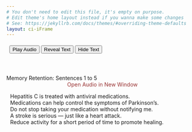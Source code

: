 ```yaml
---
# You don't need to edit this file, it's empty on purpose.
# Edit theme's home layout instead if you wanna make some changes
# See: https://jekyllrb.com/docs/themes/#overriding-theme-defaults
layout: ci-iFrame
---
```


<header class="MRE-header">
<div style="margin: auto; text-align: left; padding-top: .5em;">
&nbsp;
<audio id="EC04"><source src="/assets/audio/mr-group01.mp3"></source></audio>
<input class="MRE-button-audio" type="button" onclick="document.getElementById('EC04').play()" value="Play Audio">
<button class="MRE-button" type="button" onclick="textReveal01()">Reveal Text</button>
<button class="MRE-button" type="button" onclick="textHide01()">Hide Text</button>
</div>
</header>

<div class="MRE-Content-Header">Memory Retention: Sentences 1 to 5</div>
<div class="center-it" style="text-align: center;"><a style="color: #933; text-decoration: none;" href="/assets/audio/mr-group01.mp3" target="_audio">Open Audio in New Window</a></div> 		
<div id="changeFontColor">
<p class="MRE-Content" style="padding-left: 10px; padding-right: 15px;">Hepatitis C is treated with antiviral medications.<br />
Medications can help control the symptoms of Parkinson’s.<br />
Do not stop taking your medication without notifying me.<br />
A stroke is serious — just like a heart attack.<br />
Reduce activity for a short period of time to promote healing.</p>

</div>

